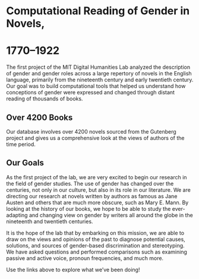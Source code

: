 # Computational Reading of Gender in Novels, 
# 1770–1922

The first project of the MIT Digital Humanities Lab 
analyzed the description of gender and gender roles across 
a large repertory of novels in the English language, 
primarily from the nineteenth century and early twentieth century. 
Our goal was to build computational tools that helped us understand 
how conceptions of gender were expressed and changed through 
distant reading of thousands of books.

## Over 4200 Books

Our database involves over 4200 novels sourced from the Gutenberg project and gives us a 
comprehensive look at the views of authors of the time period.

## Our Goals

As the first project of the lab, we are very excited to begin our research in the field of gender studies. The use of gender has changed over the centuries, not only in our culture, but also in its role in our literature.  We are directing our research at novels written by authors as famous as Jane Austen and others that are much more obscure, such as Mary E. Mann. By looking at the history of our books, we hope to be able to study the ever-adapting and changing view on gender by writers all around the globe in the nineteenth and twentieth centuries.

It is the hope of the lab that by embarking on this mission, we are able to draw on the views and opinions of the past to diagnose potential causes, solutions, and sources of gender-based discrimination and stereotyping. We have asked questions and performed comparisons such as examining passive and active voice, pronoun frequencies, and much more.

Use the links above to explore what we’ve been doing!
